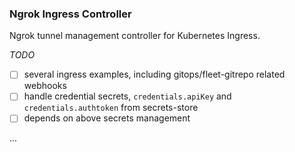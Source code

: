 ### Ngrok Ingress Controller

Ngrok tunnel management controller for Kubernetes Ingress.

_TODO_
- [ ] several ingress examples, including gitops/fleet-gitrepo related webhooks
- [ ] handle credential secrets, `credentials.apiKey` and `credentials.authtoken` from secrets-store
- [ ] depends on above secrets management

...
